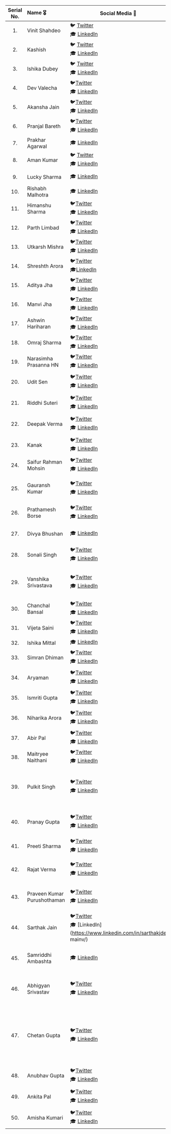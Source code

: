 | Serial No. | Name :medal_military:       | Social Media :wave:                                                                                                                 | GitHub :octocat:                                               | About                                                                                                                                                                                                                                                                          |
| :--------: | :-------------------------- | ----------------------------------------------------------------------------------------------------------------------------------- | -------------------------------------------------------------- | ------------------------------------------------------------------------------------------------------------------------------------------------------------------------------------------------------------------------------------------------------------------------------ |
|     1.     | Vinit Shahdeo               | :bird: [Twitter](https://twitter.com/Vinit_Shahdeo) <br>:mortar_board: [LinkedIn](https://www.linkedin.com/in/vinitshahdeo/)        | [@vinitshahdeo](https://github.com/vinitshahdeo/)              | Software Engineer II at Postman.                                                                                                                                                                                                                                               |
|     2.     | Kashish                     | :bird: [Twitter](https://twitter.com/Kashish_121) <br>:mortar_board: [LinkedIn](https://www.linkedin.com/in/kashish121/)            | [@Kashish121](https://github.com/Kashish121/)                  | Incoming Software engineer at Adobe.                                                                                                                                                                                                                                           |
|     3.     | Ishika Dubey                | :bird: [Twitter](https://twitter.com/ishika1727) <br>:mortar_board: [LinkedIn](https://www.linkedin.com/in/ishika1727/)             | [@ishika1727](https://github.com/ishika1727/)                  | Incoming Software Engineer at Wells Fargo.                                                                                                                                                                                                                                     |
|     4.     | Dev Valecha                 | 🐦[Twitter](https://twitter.com/iamdevvalecha) <br/>:mortar_board: [LinkedIn](https://www.linkedin.com/in/iamdevvalecha/)           | [@iamdevvalecha](https://github.com/iamdevvalecha)             | Software Engineer at Fossasia.                                                                                                                                                                                                                                                 |
|     5.     | Akansha Jain                | 🐦[Twitter](https://twitter.com/Akanshajain05) <br/> :mortar_board: [LinkedIn](https://www.linkedin.com/in/akansha-jain-734226154/) | [@akku555](https://github.com/akku555)                         | Blockchain Developer.                                                                                                                                                                                                                                                          |
|     6.     | Pranjal Bareth              | 🐦[Twitter](https://twitter.com/ishika1727) <br/>:mortar_board: [LinkedIn](https://www.linkedin.com/in/pranjal-bareth/)             | [@PranjalBareth](https://github.com/PranjalBareth)             | Intern at Ewars games.                                                                                                                                                                                                                                                         |
|     7.     | Prakhar Agarwal             | :mortar_board: [LinkedIn](https://www.linkedin.com/in/prakhar-agarwall)                                                             | [@prakharagarwal](https://github.com/prakharagarwall)          | SDE 2 at Oracle.                                                                                                                                                                                                                                                               |
|     8.     | Aman Kumar                  | :bird: [Twitter](https://twitter.com/thisisaman01) <br>:mortar_board: [LinkedIn](https://www.linkedin.com/in/thisisamank/)          | [@thisisamank](https://github.com/thisisamank/)                | Flutter Lead @ GDSC-MAIT                                                                                                                                                                                                                                                       |
|     9.     | Lucky Sharma                | :mortar_board: [LinkedIn](https://www.linkedin.com/in/lucky-sharma/)                                                                | [@MighTguY](https://github.com/MighTguY)                       | Technical Lead Search at Securonix.                                                                                                                                                                                                                                            |
|    10.     | Rishabh Malhotra            | :mortar_board: [LinkedIn](https://www.linkedin.com/in/rishabh-malhotra-4536a418b/)                                                  | [@Rishabh-malhotraa](https://github.com/Rishabh-malhotraa)     | Incoming intern at Amercian Express.                                                                                                                                                                                                                                           |
|    11.     | Himanshu Sharma             | 🐦[Twitter](https://twitter.com/_SharmaHimanshu) <br/> 🎓 [LinkedIn](https://www.linkedin.com/in/himanshusharma89/)                 | [@Himanshusharma89](https://github.com/himanshusharma89)       | SWE intern at Vymo.                                                                                                                                                                                                                                                            |
|    12.     | Parth Limbad                | 🐦[Twitter](https://twitter.com/iamparthl) <br/> 🎓 [LinkedIn](https://www.linkedin.com/in/iamparthlimbad/)                         | [@parthlimbad](https://github.com/parthlimbad)                 | Software Engineer at Mobio Solutions.                                                                                                                                                                                                                                          |
|    13.     | Utkarsh Mishra              | 🐦[Twitter](https://twitter.com/umishra1504) <br/> 🎓 [LinkedIn](https://www.linkedin.com/in/umishra-1504/)                         | [@utkarsh1504](https://github.com/utkarsh1504)                 | Open-Source Activist                                                                                                                                                                                                                                                           |
|    14.     | Shreshth Arora              | 🐦[Twitter](https://twitter.com/AroraShreshth) <br /> 🎓[LinkedIn](https://www.linkedin.com/in/shreshtharora/)                      | [@AroraShreshth](https://github.com/AroraShreshth)             | Blockchain Developer                                                                                                                                                                                                                                                           |
|    15.     | Aditya Jha                  | 🐦[Twitter](https://twitter.com/AdityaJha_1504) <br/> 🎓 [LinkedIn](https://www.linkedin.com/in/aditya-jha-b66545191/)              | [@Aditya-Jha2002](https://github.com/Aditya-Jha2002)           | GDSC Lead MAIT                                                                                                                                                                                                                                                                 |
|    16.     | Manvi Jha                   | 🐦[Twitter](https://twitter.com/Manvi13J) <br/> 🎓 [LinkedIn](https://www.linkedin.com/in/manvi-jha-2784711a7/)                     | [@Severus-Matthew](https://github.com/Severus-Matthew)         | Curious Learner and Developer                                                                                                                                                                                                                                                  |
|    17.     | Ashwin Hariharan            | 🐦[Twitter](https://twitter.com/booleanhunter) <br/> 🎓 [LinkedIn](https://www.linkedin.com/in/iyerashwinhariharan/)                | [@booleanhunter](https://github.com/booleanhunter)             | Software Engineer and Blogger                                                                                                                                                                                                                                                  |
|    18.     | Omraj Sharma                | 🐦[Twitter](https://twitter.com/om_raj_sharma) <br/> 🎓 [LinkedIn](https://www.linkedin.com/in/omraj-sharma/)                       | [@omrajsharma](https://github.com/omrajsharma)                 | Full stack web developer                                                                                                                                                                                                                                                       |
|    19.     | Narasimha Prasanna HN       | 🐦[Twitter](https://twitter.com/prasannahn1997) <br/> 🎓 [LinkedIn](https://www.linkedin.com/in/narasimha-prasanna-hn-17aa89146/)   | [@Narasimha1997](https://github.com/Narasimha1997)             | Software Development Engineer                                                                                                                                                                                                                                                  |
|    20.     | Udit Sen                    | 🐦[Twitter](https://twitter.com/aeditme) <br/> 🎓 [LinkedIn](https://www.linkedin.com/in/aedit/)                                    | [@aedit](https://github.com/aedit)                             | SDE UI 1 @ CommerceIQ, Core Team @ GDG Indore                                                                                                                                                                                                                                  |
|    21.     | Riddhi Suteri               | 🐦[Twitter](https://twitter.com/ridsuteri) <br/> 🎓 [LinkedIn](https://www.linkedin.com/in/riddhi-suteri/)                          | [@ridsuteri](https://github.com/ridsuteri)                     | Full Stack Web Developer, Mentor @ GirlScript Foundation                                                                                                                                                                                                                       |
|    22.     | Deepak Verma                | 🐦[Twitter](https://twitter.com/deeqakkk) <br/> 🎓 [LinkedIn](https://www.linkedin.com/in/deeqakkk/)                                | [@deeqakkk](https://github.com/deeqakkk)                       | Full Stack Web Developer, Mentor @ GWOC'21                                                                                                                                                                                                                                     |
|    23.     | Kanak                       | 🐦[Twitter](https://twitter.com/kanak2212?s=90) <br/> 🎓 [LinkedIn](https://www.linkedin.com/in/kanak-a21384186/)                   | [@kanak22](https://github.com/kanak22)                         | Full Stack Web Developer and open-source enthusiast                                                                                                                                                                                                                            |
|    24.     | Saifur Rahman Mohsin        | 🐦[Twitter](https://twitter.com/SaifurMohsin) <br/> 🎓 [LinkedIn](https://www.linkedin.com/in/saifurrahmanmohsin/)                  | [@mohsin](https://github.com/mohsin)                           | Freelance Fullstack Developer                                                                                                                                                                                                                                                  |
|    25.     | Gauransh Kumar              | 🐦[Twitter](https://twitter.com/gauransh_k) <br/> 🎓 [LinkedIn](https://www.linkedin.com/in/gauranshk21)                            | [@gauranshkumar](https://github.com/gauranshkumar)             | DevOps Lead @ GDSC MAIT, Certified Kubernetes Application Developer                                                                                                                                                                                                            |
|    26.     | Prathamesh Borse            | 🐦[Twitter](https://twitter.com/Dev_prathamtwt) <br/> 🎓 [LinkedIn](https://www.linkedin.com/in/prathameshborse)                    | [@prathameshborse](https://github.com/prathamesh-borse)        | Frontend Developer , Open-source enthusiast, Maintainer @ Talkslab                                                                                                                                                                                                             |
|    27.     | Divya Bhushan               | 🎓 [LinkedIn](https://www.linkedin.com/in/divyabhushan/)                                                                            | [@divyabhushan](https://github.com/divyabhushan)               | Software Documentation/Technical Writer at Lumel                                                                                                                                                                                                                               |
|    28.     | Sonali Singh                | 🐦[Twitter](https://twitter.com/sonali12_singh) <br/> 🎓 [LinkedIn](https://www.linkedin.com/in/sonali-singh20/)                    | [@sonali-singh97](https://github.com/sonali-singh97)           | MERN Stack Developer, Software Development Intern at Text Mercato                                                                                                                                                                                                              |
|    29.     | Vanshika Srivastava         | 🐦[Twitter](https://twitter.com/ThisisVanshika) <br/> 🎓 [LinkedIn](https://www.linkedin.com/in/vanshika-srivastava/)               | [@vanshika-srivastava](https://github.com/vanshika-srivastava) | Intern at Data on Kubernetes community , Open Source Enthusiast , DevRel & Community Builder                                                                                                                                                                                   |
|    30.     | Chanchal Bansal             | 🐦[Twitter](https://twitter.com/chanchalbansall) <br/> 🎓 [LinkedIn](https://www.linkedin.com/in/chanchal16/)                       | [@Chanchal1603](https://github.com/Chanchal1603)               | Full Stack Developer                                                                                                                                                                                                                                                           |
|    31.     | Vijeta Saini                | 🐦[Twitter](https://twitter.com/VijetaSaini5) <br/> 🎓 [LinkedIn](www.linkedin.com/in/vijeta-saini-0211)                            | [@vijetasaini0211](https://github.com/vijetasaini0211)         | Full Stack Developer                                                                                                                                                                                                                                                           |
|    32.     | Ishika Mittal               | 🎓 [LinkedIn](https://www.linkedin.com/in/ishika-mittal-2a3242183/)                                                                 | [@ishikaamittal](https://github.com/ishikaamittal)             | Python Developer                                                                                                                                                                                                                                                               |
|    33.     | Simran Dhiman               | 🐦[Twitter](https://twitter.com/simran_2104) <br/> 🎓 [LinkedIn](https://www.linkedin.com/in/simran2104)                            | [@simran2104](https://github.com/simran2104)                   | Full Stack Python Developer                                                                                                                                                                                                                                                    |
|    34.     | Aryaman                     | 🐦[Twitter](https://twitter.com/AryamanZ29) <br/> 🎓 [LinkedIn](https://www.linkedin.com/in/aryaman-78382a12b)                      | [@Aryamanz29](https://github.com/Aryamanz29)                   | Open Source Enthusiast ☀, Full Stack Python Developer                                                                                                                                                                                                                          |
|    35.     | Ismriti Gupta               | 🐦[Twitter](https://twitter.com/ismriti_spn) <br/> 🎓 [LinkedIn](https://www.linkedin.com/in/ismriti/)                              | [@Ismriti12](https://github.com/Ismriti12)                     | UI/UX Designer, Machine Learning, Documentation                                                                                                                                                                                                                                |
|    36.     | Niharika Arora              | 🐦[Twitter](https://twitter.com/theDroidLady) <br/> 🎓 [LinkedIn](https://www.linkedin.com/in/thedroidlady/)                        | [@niharika2810](https://github.com/niharika2810)               | Android Developer Relations Engineer at Google                                                                                                                                                                                                                                 |
|    37.     | Abir Pal                    | 🐦[Twitter](https://twitter.com/imabptweets) <br/> 🎓 [LinkedIn](https://www.linkedin.com/in/imabp)                                 | [@imabp](https://github.com/imabp)                             | SWE Intern at Affinidi                                                                                                                                                                                                                                                         |
|    38.     | Maitryee Naithani           | 🐦[Twitter](https://twitter.com/MaitryeeNaitha1) <br/> 🎓 [LinkedIn](https://www.linkedin.com/in/maitryee-naithani-601792130/)      | [@maitryeeNaithani](https://github.com/maitryeeNaithani)       | Software Engineer at ZS                                                                                                                                                                                                                                                        |
|    39.     | Pulkit Singh                | 🐦[Twitter](https://twitter.com/PulkitSinghDev) <br/> 🎓 [LinkedIn](https://www.linkedin.com/in/PulkitSinghDev/)                    | [@PulkitSinghDev](https://github.com/PulkitSinghDev)           | Community Evangelist at Kubesphere 🇮🇳, Author at FreeCodeCamp, Youngest Community Builder in India, DevOps, AI, FullStack                                                                                                                                                      |
|    40.     | Pranay Gupta                | 🐦[Twitter](https://twitter.com/thepranaygupta) <br/> 🎓 [LinkedIn](https://www.linkedin.com/in/thepranaygupta/)                    | [@thepranaygupta](https://github.com/thepranaygupta)           | Open-Source Advocate☀️, Frontend Web Developer, Contributor @GWoC'21❄️                                                                                                                                                                                                         |
|    41.     | Preeti Sharma               | 🐦[Twitter](https://twitter.com/Leovarmak1) <br/> 🎓 [LinkedIn](https://www.linkedin.com/in/preetisde/)                             | [@preeti13456](https://github.com/preeti13456)                 | Software Engineer at Virtusa                                                                                                                                                                                                                                                   |
|    42.     | Rajat Verma                 | 🐦[Twitter](https://twitter.com/rajatverma2502) <br/> 🎓 [LinkedIn](https://www.linkedin.com/in/rajat2502)                          | [@rajat2502](https://github.com/rajat2502)                     | Software Engineering intern at @Headout, InOut 7.0 and SIH'20 Winner                                                                                                                                                                                                           |
|    43.     | Praveen Kumar Purushothaman | 🐦[Twitter](https://twitter.com/praveenscience) <br/> 🎓 [LinkedIn](https://www.linkedin.com/in/praveentech/)                       | [@praveenscience](https://github.com/praveenscience)           | Full Stack JavaScript Specialist - MERN Stack, Careers Mentor, Supervisor @GWoC'21                                                                                                                                                                                             |
|    44.     | Sarthak Jain                | 🐦[Twitter](https://twitter.com/sarthakjdev) <br/> 🎓 [LinkedIn](https://www.linkedin.com/in/sarthakjde mainv/)                     | [@sarthakjdev](https://github.com/sarthakjdev)                 | Open source geek, Community and hackathon enthusiast, Full Stack, DevOps, Freelancer                                                                                                                                                                                           |
|    45.     | Samriddhi Ambashta          | 🎓 [LinkedIn](https://www.linkedin.com/in/samriddhi-ambashta-8528a91ab/)                                                            | [@samriddhiambashta](https://github.com/samriddhiambashta)     | Competitive coder and Flutter Developer, Technical Lead @GDSC NITP                                                                                                                                                                                                             |
|    46.     | Abhigyan Srivastav          | 🐦[Twitter](https://twitter.com/amAbhigyan) <br/> 🎓 [LinkedIn](https://www.linkedin.com/in/amAbhigyan)                             | [@AbhigyanSrivastav](https://github.com/AbhigyanSrivastav)     | Campus leader @CommClassroom, open source enthusiast, Aspiring Android Developer                                                                                                                                                                                               |
|    47.     | Chetan Gupta                | 🐦[Twitter](https://twitter.com/Ch8n2) <br/> 🎓 [LinkedIn](https://www.linkedin.com/in/chetan-gupta-84528aaa/)                      | [@Ch8n](https://github.com/ch8n)                               | Open Source Enthusiast, Android + Kotlin :heart: <br> Core team OSS Community [@CodeMonks](https://thecodemonks.org/about) <br> Code Team [@KotlinMumbai](https://www.meetup.com/Kotlin-Mumbai/members/?op=leaders) <br> Tech-blogger [@AndroidBites](https://chetangupta.net) |
|    48.     | Anubhav Gupta               | 🐦[Twitter](https://twitter.com/Anubhav43591222) <br/> 🎓 [LinkedIn](https://www.linkedin.com/in/anubhav-gupta-09b2401b6/)          | [@anubhav201241](https://github.com/anubhav201241)             | Open Source and Tech Enthusiast , Mentor @GWoC'21                                                                                                                                                                                                                              |
|    49.     | Ankita Pal                  | 🐦[Twitter](https://twitter.com/Ankita50663278) <br/> 🎓 [LinkedIn](https://www.linkedin.com/in/ankita-pal-aa5493204/)              | [@Ankita297](https://github.com/Ankita297)                     | Full Stack Web Developer and Open Source Enthusiast                                                                                                                                                   
|    50.     | Amisha Kumari                  | 🐦[Twitter](https://twitter.com/amishakumari544) <br/> 🎓 [LinkedIn](https://www.linkedin.com/in/amisha-kumari-936a37168/)              | [@amishakumari544](https://github.com/Amishakumari544)     | Frontend Developer at Route , Open Source Enthusiast                    
